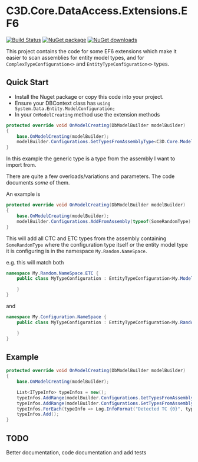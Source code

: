 # C3D.Core.DataAccess.Extensions.EF6

[![Build Status](https://dev.azure.com/flexviews/C3D%20Core/_apis/build/status/C3D%20Core?branchName=main)](https://dev.azure.com/flexviews/C3D%20Core/_build/latest?definitionId=42&branchName=main)
[![NuGet package](https://img.shields.io/nuget/v/C3D.Core.DataAccess.Extensions.EF6.svg)](https://nuget.org/packages/C3D.Core.DataAccess.Extensions.EF6)
[![NuGet downloads](https://img.shields.io/nuget/dt/C3D.Core.DataAccess.Extensions.EF6.svg)](https://nuget.org/packages/C3D.Core.DataAccess.Extensions.EF6)

This project contains the code for some EF6 extensions which make it easier to scan assemblies for entity model types, and for `ComplexTypeConfiguration<>` and `EntityTypeConfiguration<>` types.

## Quick Start

- Install the Nuget package or copy this code into your project.
- Ensure your DBContext class has `using System.Data.Entity.ModelConfiguration;`
- In your `OnModelCreating` method use the extension methods

```cs
protected override void OnModelCreating(DbModelBuilder modelBuilder)
{
    base.OnModelCreating(modelBuilder);
    modelBuilder.Configurations.GetTypesFromAssemblyType<C3D.Core.Models.Audit.Conventions.AuditTypesDefaultsConvention>().Add();
}
```

In this example the generic type is a type from the assembly I want to import from.

There are quite a few overloads/variations and parameters. The code documents _some_ of them.

An example is
```cs
protected override void OnModelCreating(DbModelBuilder modelBuilder)
{
    base.OnModelCreating(modelBuilder);
    modelBuilder.Configurations.AddFromAssembly(typeof(SomeRandomType).Assembly,"My.Random.NameSpace");
}
```
This will add all CTC and ETC types from the assembly containing `SomeRandomType` where the configuration type itself _or_ the entity model type it is configuring is in the namespace `My.Random.NameSpace`.

e.g. this will match both
```cs
namespace My.Random.NameSpace.ETC {
    public class MyTypeConfiguration : EntityTypeConfiguration<My.Model.NameSpace.MyType> {

    }
}
```
and
```cs
namespace My.Configuration.NameSpace {
    public class MyTypeConfiguration : EntityTypeConfiguration<My.Random.NameSpace.Models.MyType> {

    }
}
```

## Example

```cs
protected override void OnModelCreating(DbModelBuilder modelBuilder)
{
    base.OnModelCreating(modelBuilder);

    List<ITypeInfo> typeInfos = new();
    typeInfos.AddRange(modelBuilder.Configurations.GetTypesFromAssemblyType<C3D.Core.Models.Audit.Conventions.AuditTypesDefaultsConvention>());
    typeInfos.AddRange(modelBuilder.Configurations.GetTypesFromAssemblyType(this.GetType()));
    typeInfos.ForEach(typeInfo => Log.InfoFormat("Detected TC {0}", typeInfo));
    typeInfos.Add();
}
```

## TODO

Better documentation, code documentation and add tests
